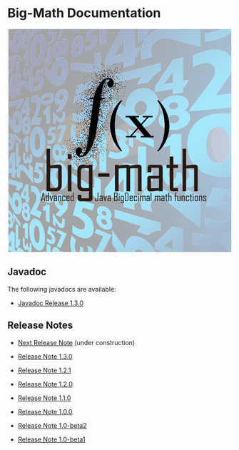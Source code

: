 # Big-Math Documentation

<p align="center">
	<img alt="big-math" src="images/big-math-splashscreen.png">
</p>

## Javadoc

The following javadocs are available:

* [Javadoc Release 1.3.0](javadoc/v1.3.0/)

## Release Notes

* [Next Release Note](releases/next_release_note.html) (under construction)

* [Release Note 1.3.0](releases/v1.3.0.html)
* [Release Note 1.2.1](releases/v1.2.1.html)
* [Release Note 1.2.0](releases/v1.2.0.html)
* [Release Note 1.1.0](releases/v1.1.0.html)
* [Release Note 1.0.0](releases/v1.0.0.html)
* [Release Note 1.0-beta2](releases/v1.0-beta2.html)
* [Release Note 1.0-beta1](releases/v1.0-beta1.html)
